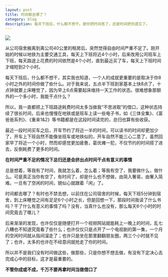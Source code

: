 ```yaml
---
layout: post
title: 时间都去哪了？
category: blog
description: 每天下班后，什么都不想干。是你把时间丢了，还是时间把你遗忘了。
---
```


![](/assets/img/me/2017-03-07-11-08-59.jpg)

从公司宿舍搬离到离公司40公里的租房后，突然觉得自由时间严重不足了。刚开始的时候以地铁为主要交通工具，每天上下班将近4个小时，后来改用公司班车上下班，每天路途上花费的时间依然是4个小时，直到最近买了车，每天上下班时间才缩短到2个小时。

每天下班后，什么都不想干，其实我也知道，一个人的成就更重要的是取决于你8小时之外的时间你做了些什么。对于我来说，五点半下班到家基本上快8点了，十点钟就要上床睡觉了，因为早上6点需要起床维持一天工作的状态。很难想象那额外的一个多小时，我能干点什么？

所以，我一直都把上下班路途耗费时间太多当做我“不思进取”的借口，这种状态持续了很长时间，后来也慢慢在地铁或是班车上读一些电子书，如《三体全集》、《富爸爸系列》、《重来1&2》等书籍都是在这段时间读完的，总归也算有些收获。

最近一段时间买车之后，开车节约了将近一半的时间，可以读书的时间却更加少了，开车上下班自然不能像坐班车或地铁似的，开车自然不能三心二意了，虽然回家早了将近一个小时，然而却感觉更加疲惫，葛优瘫一犯，不仅节约的时间搭了进去，反倒耗费了更多的时间。

**在时间严重不足的情况下总归还是会挤出点时间干点有意义的事情**  

总是想着，等我有了时间，我就怎么着，怎么着；等我有空了，我要做什么，做什么。可是真正当你有空了，有时间了，却是什么也不想做，由简入奢易，由奢入简难。一旦有了空闲的时间，貌似心就跟着「闲」了。

时间都去哪了？有时也不禁去想，以前住在公司宿舍的时候，每天下班5分钟到宿舍，到上床睡觉之间有足足6个小时之长，但是回想一下，那段时间我读了什么书吗？干了什么有意义的事情了吗？没有，当真什么也没有，那么每天6个小时的时间究竟去了哪儿？

后来渐渐的发现，也许仅仅是随便打开一个视频网站就能耗上一晚上的时间，乱七八糟也不知道究竟看了些什么；也许仅仅只是点开了一个电视剧的第一集，一个月的空闲时间就从指间溜走了；也许只是坐在那里翻翻朋友圈，两三个小时就不见了；也许，太多的也许在不经意间就抢走了你的时间。

所以并不是我们没有时间做这些，做那些，只是你想不想去做，有没有下定决心去完成心中的目标，这才是最重要的。

**不管你成或不成，千万不要再拿时间当做借口了**